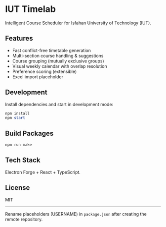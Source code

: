 # IUT Timelab

Intelligent Course Scheduler for Isfahan University of Technology (IUT).

## Features
- Fast conflict-free timetable generation
- Multi-section course handling & suggestions
- Course grouping (mutually exclusive groups)
- Visual weekly calendar with overlap resolution
- Preference scoring (extensible)
- Excel import placeholder

## Development
Install dependencies and start in development mode:

```powershell
npm install
npm start
```

## Build Packages
```powershell
npm run make
```

## Tech Stack
Electron Forge + React + TypeScript.

## License
MIT

---
Rename placeholders (USERNAME) in `package.json` after creating the remote repository.
